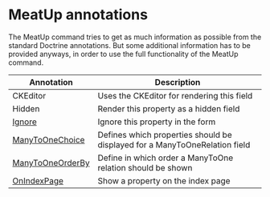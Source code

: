 MeatUp annotations
==================

The MeatUp command tries to get as much information as possible from the standard Doctrine annotations. But some additional information has to be provided anyways, in order to use the full functionality of the MeatUp command.

| Annotation | Description |
| --- | --- |
| CKEditor | Uses the CKEditor for rendering this field |
| Hidden | Render this property as a hidden field |
| [Ignore](ignore.md) | Ignore this property in the form |
| [ManyToOneChoice](many_to_one_choice.md) | Defines which properties should be displayed for a ManyToOneRelation field |
| [ManyToOneOrderBy](many_to_one_order_by.md) | Define in which order a ManyToOne relation should be shown |
| [OnIndexPage](on_index_page.md) | Show a property on the index page |